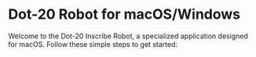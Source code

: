# Dot-20 Robot for macOS/Windows

Welcome to the Dot-20 Inscribe Robot, a specialized application designed for macOS. Follow these simple steps to get started:
 
